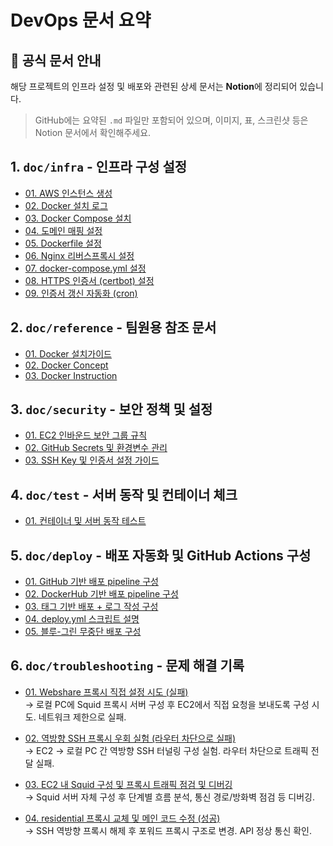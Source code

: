# DevOps 문서 요약

## 📃 공식 문서 안내

해당 프로젝트의 인프라 설정 및 배포와 관련된 상세 문서는 **Notion**에 정리되어 있습니다.

> GitHub에는 요약된 `.md` 파일만 포함되어 있으며, 이미지, 표, 스크린샷 등은 Notion 문서에서 확인해주세요.

## 1. `doc/infra` - 인프라 구성 설정

- [01. AWS 인스턴스 생성](https://github.com/sysmae/GOAThub/blob/main/doc/01_infra/01_aws_instance_create.md)
- [02. Docker 설치 로그](https://github.com/sysmae/GOAThub/blob/main/doc/01_infra/02_docker_install_log.md)
- [03. Docker Compose 설치](https://github.com/sysmae/GOAThub/blob/main/doc/01_infra/03_docker_compose_instal1.md)
- [04. 도메인 매핑 설정](https://github.com/sysmae/GOAThub/blob/main/doc/01_infra/04_domain_config.md)
- [05. Dockerfile 설정](https://github.com/sysmae/GOAThub/blob/main/doc/01_infra/05_Dockerfile.md)
- [06. Nginx 리버스프록시 설정](https://github.com/sysmae/GOAThub/blob/main/doc/01_infra/06_nginx_reverse_proxy.md)
- [07. docker-compose.yml 설정](https://github.com/sysmae/GOAThub/blob/main/doc/01_infra/07_docker_compose.md)
- [08. HTTPS 인증서 (certbot) 설정](https://github.com/sysmae/GOAThub/blob/main/doc/01_infra/08_https_certbot.md)
- [09. 인증서 갱신 자동화 (cron)](https://github.com/sysmae/GOAThub/blob/main/doc/01_infra/09_https_cron.md)

## 2. `doc/reference` - 팀원용 참조 문서

- [01. Docker 설치가이드](https://github.com/sysmae/GOAThub/blob/main/doc/02_reference/01_Docker_install_guide.md)
- [02. Docker Concept](https://github.com/sysmae/GOAThub/blob/main/doc/02_reference/02_Docker_Concept.md)
- [03. Docker Instruction](https://github.com/sysmae/GOAThub/blob/main/doc/02_reference/03_Docker_Instruction.md)

## 3. `doc/security` - 보안 정책 및 설정

- [01. EC2 인바운드 보안 그룹 규칙](https://github.com/sysmae/GOAThub/blob/main/doc/03_security/01_ec2_inbound_rule_config.md)
- [02. GitHub Secrets 및 환경변수 관리](https://github.com/sysmae/GOAThub/blob/main/doc/03_security/02_github_secret_management.md)
- [03. SSH Key 및 인증서 설정 가이드](https://github.com/sysmae/GOAThub/blob/main/doc/03_security/03_ssh_key_management.md)

## 4. `doc/test` - 서버 동작 및 컨테이너 체크

- [01. 컨테이너 및 서버 동작 테스트](https://github.com/sysmae/GOAThub/blob/main/doc/04_test/01_Docker_container_running_cehck.md)

## 5. `doc/deploy` - 배포 자동화 및 GitHub Actions 구성

- [01. GitHub 기반 배포 pipeline 구성](https://github.com/sysmae/GOAThub/blob/main/doc/05_deploy/01_deploy_with_github.md)
- [02. DockerHub 기반 배포 pipeline 구성](https://github.com/sysmae/GOAThub/blob/main/doc/05_deploy/02_deploy_with_dockerhub.md)
- [03. 태그 기반 배포 + 로그 작성 구성](https://github.com/sysmae/GOAThub/blob/main/doc/05_deploy/03_tag_triggered_deploy_with_logging.md)
- [04. deploy.yml 스크립트 설명](https://github.com/sysmae/GOAThub/blob/main/doc/05_deploy/04_deploy.yml_explained.md)
- [05. 블루-그린 무중단 배포 구성](https://github.com/sysmae/GOAThub/blob/main/doc/05_deploy/05_blue_green_deployment_with_zero_downtime.md)

## 6. `doc/troubleshooting` - 문제 해결 기록

- [01. Webshare 프록시 직접 설정 시도 (실패)](https://github.com/sysmae/GOAThub/blob/main/doc/06_troubleshooting/01_youtubeapi_trouble_forward_proxy_network_setting.md)  
  → 로컬 PC에 Squid 프록시 서버 구성 후 EC2에서 직접 요청을 보내도록 구성 시도. 네트워크 제한으로 실패.

- [02. 역방향 SSH 프록시 우회 실험 (라우터 차단으로 실패)](https://github.com/sysmae/GOAThub/blob/main/doc/06_troubleshooting/02_youtubeapi_trouble_reverse_ssh_tunnerling_network_setting.md)  
  → EC2 → 로컬 PC 간 역방향 SSH 터널링 구성 실험. 라우터 차단으로 트래픽 전달 실패.

- [03. EC2 내 Squid 구성 및 프록시 트래픽 점검 및 디버깅](https://github.com/sysmae/GOAThub/blob/main/doc/06_troubleshooting/03_youtubeapi_trouble_debugging.md)  
  → Squid 서버 자체 구성 후 단계별 흐름 분석, 통신 경로/방화벽 점검 등 디버깅.

- [04. residential 프록시 교체 및 메인 코드 수정 (성공)](https://github.com/sysmae/GOAThub/blob/main/doc/06_troubleshooting/04_youtubeapi_trouble_residental_proxy.md)  
  → SSH 역방향 프록시 해제 후 포워드 프록시 구조로 변경. API 정상 통신 확인.
